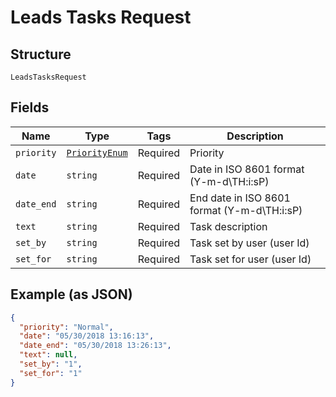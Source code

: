 
# Leads Tasks Request

## Structure

`LeadsTasksRequest`

## Fields

| Name | Type | Tags | Description |
|  --- | --- | --- | --- |
| `priority` | [`PriorityEnum`](../../doc/models/priority-enum.md) | Required | Priority |
| `date` | `string` | Required | Date in ISO 8601 format (Y-m-d\TH:i:sP) |
| `date_end` | `string` | Required | End date in ISO 8601 format (Y-m-d\TH:i:sP) |
| `text` | `string` | Required | Task description |
| `set_by` | `string` | Required | Task set by user (user Id) |
| `set_for` | `string` | Required | Task set for user (user Id) |

## Example (as JSON)

```json
{
  "priority": "Normal",
  "date": "05/30/2018 13:16:13",
  "date_end": "05/30/2018 13:26:13",
  "text": null,
  "set_by": "1",
  "set_for": "1"
}
```

